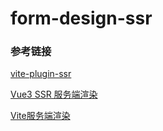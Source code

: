 # form-design-ssr

### 参考链接
[vite-plugin-ssr](https://vite-plugin-ssr.com/)

[Vue3 SSR 服务端渲染](https://cn.vuejs.org/guide/scaling-up/ssr.html#vite-ssr)

[Vite服务端渲染](https://cn.vitejs.dev/guide/ssr.html)